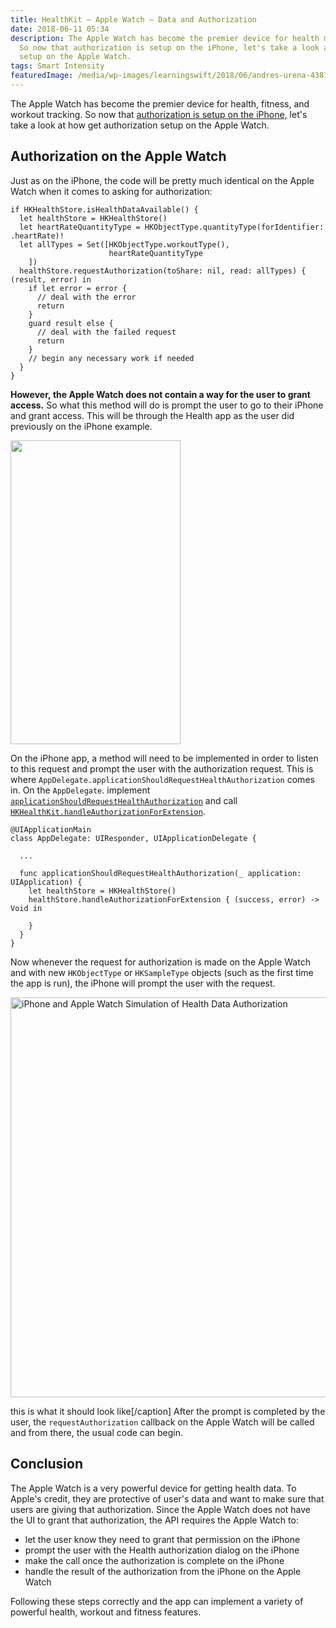 ```yaml
---
title: HealthKit – Apple Watch – Data and Authorization
date: 2018-06-11 05:34
description: The Apple Watch has become the premier device for health monitoring.
  So now that authorization is setup on the iPhone, let's take a look at how get authorization
  setup on the Apple Watch.
tags: Smart Intensity
featuredImage: /media/wp-images/learningswift/2018/06/andres-urena-438712-unsplash-e1528485621309.jpg
---
```

The Apple Watch has become the premier device for health, fitness, and
workout tracking. So now that [authorization is setup on the
iPhone,](https://learningswift.brightdigit.com/healthkit-getting-started/) let's
take a look at how get authorization setup on the Apple Watch.

## Authorization on the Apple Watch

Just as on the iPhone, the code will be pretty much identical on the
Apple Watch when it comes to asking for authorization:
```
if HKHealthStore.isHealthDataAvailable() {
  let healthStore = HKHealthStore()
  let heartRateQuantityType = HKObjectType.quantityType(forIdentifier: .heartRate)!
  let allTypes = Set([HKObjectType.workoutType(),
                      heartRateQuantityType
    ])
  healthStore.requestAuthorization(toShare: nil, read: allTypes) { (result, error) in
    if let error = error {
      // deal with the error
      return
    }
    guard result else {
      // deal with the failed request 
      return
    }
    // begin any necessary work if needed
  }
}
```

**However, the Apple Watch does not contain a way for the user to grant
access.** So what this method will do is prompt the user to go to their
iPhone and grant access. This will be through the Health app as the user
did previously on the iPhone example.

<img src="/media/wp-images/learningswift/2018/06/Simulator-Screen-Shot-Apple-Watch-Series-3-38mm-2018-06-08-at-14.36.24.png" class="full-size" width="272" height="486" />

On the iPhone app, a method will need to be implemented in order to
listen to this request and prompt the user with the authorization
request. This is where
`AppDelegate.applicationShouldRequestHealthAuthorization` comes in. On
the `AppDelegate`. implement
[`applicationShouldRequestHealthAuthorization`](https://developer.apple.com/documentation/uikit/uiapplicationdelegate/1622998-applicationshouldrequesthealthau)
and call
[`HKHealthKit.handleAuthorizationForExtension`](https://developer.apple.com/documentation/healthkit/hkhealthstore/1614153-handleauthorizationforextension).
```
@UIApplicationMain
class AppDelegate: UIResponder, UIApplicationDelegate {

  ...

  func applicationShouldRequestHealthAuthorization(_ application: UIApplication) {
    let healthStore = HKHealthStore()
    healthStore.handleAuthorizationForExtension { (success, error) -> Void in
      
    }
  }
}
```

Now whenever the request for authorization is made on the Apple Watch
and with new `HKObjectType` or `HKSampleType` objects (such as the first
time the app is run), the iPhone will prompt the user with the request.

<img src="/media/wp-images/learningswift/2018/06/ezgif.com-gif-maker.gif" class="full-size" width="640" height="640" alt="iPhone and Apple Watch Simulation of Health Data Authorization" />

this is what it should look like\[/caption\] After the prompt is
completed by the user, the `requestAuthorization` callback on the Apple
Watch will be called and from there, the usual code can begin.

## Conclusion

The Apple Watch is a very powerful device for getting health data. To
Apple's credit, they are protective of user's data and want to make sure
that users are giving that authorization. Since the Apple Watch does not
have the UI to grant that authorization, the API requires the Apple
Watch to:

-   let the user know they need to grant that permission on the iPhone
-   prompt the user with the Health authorization dialog on the iPhone
-   make the call once the authorization is complete on the iPhone
-   handle the result of the authorization from the iPhone on the Apple
Watch

Following these steps correctly and the app can implement a variety of
powerful health, workout and fitness features.